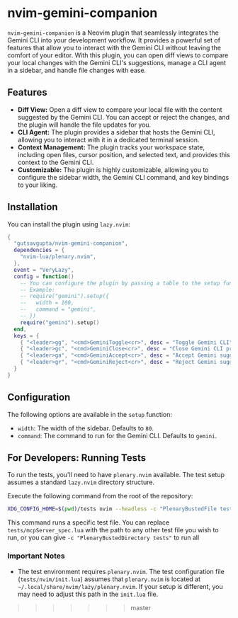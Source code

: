 # nvim-gemini-companion

`nvim-gemini-companion` is a Neovim plugin that seamlessly integrates the Gemini CLI into your development workflow. It provides a powerful set of features that allow you to interact with the Gemini CLI without leaving the comfort of your editor. With this plugin, you can open diff views to compare your local changes with the Gemini CLI's suggestions, manage a CLI agent in a sidebar, and handle file changes with ease.

## Features

*   **Diff View:** Open a diff view to compare your local file with the content suggested by the Gemini CLI. You can accept or reject the changes, and the plugin will handle the file updates for you.
*   **CLI Agent:** The plugin provides a sidebar that hosts the Gemini CLI, allowing you to interact with it in a dedicated terminal session.
*   **Context Management:** The plugin tracks your workspace state, including open files, cursor position, and selected text, and provides this context to the Gemini CLI.
*   **Customizable:** The plugin is highly customizable, allowing you to configure the sidebar width, the Gemini CLI command, and key bindings to your liking.

## Installation

You can install the plugin using `lazy.nvim`:

```lua
{
  "gutsavgupta/nvim-gemini-companion",
  dependencies = {
    "nvim-lua/plenary.nvim",
  },
  event = "VeryLazy",
  config = function()
    -- You can configure the plugin by passing a table to the setup function
    -- Example:
    -- require("gemini").setup({
    --   width = 100,
    --   command = "gemini",
    -- })
    require("gemini").setup()
  end,
  keys = {
    { "<leader>gg", "<cmd>GeminiToggle<cr>", desc = "Toggle Gemini CLI"},
    { "<leader>gc", "<cmd>GeminiClose<cr>", desc = "Close Gemini CLI process"},
    { "<leader>ga", "<cmd>GeminiAccept<cr>", desc = "Accept Gemini suggested changes"},
    { "<leader>gr", "<cmd>GeminiReject<cr>", desc = "Reject Gemini suggested changes"},
  }
}
```

## Configuration

The following options are available in the `setup` function:

*   `width`: The width of the sidebar. Defaults to `80`.
*   `command`: The command to run for the Gemini CLI. Defaults to `gemini`.

## For Developers: Running Tests

To run the tests, you'll need to have `plenary.nvim` available. The test setup assumes a standard `lazy.nvim` directory structure.

Execute the following command from the root of the repository:

```bash
XDG_CONFIG_HOME=$(pwd)/tests nvim --headless -c "PlenaryBustedFile tests/mcpServer_spec.lua"
```

This command runs a specific test file. You can replace `tests/mcpServer_spec.lua` with the path to any other test file you wish to run, or you can give `-c "PlenaryBustedDirectory tests"` to run all

### Important Notes

*   The test environment requires `plenary.nvim`. The test configuration file (`tests/nvim/init.lua`) assumes that `plenary.nvim` is located at `~/.local/share/nvim/lazy/plenary.nvim`. If your setup is different, you may need to adjust this path in the `init.lua` file.
>>>>>>> master
